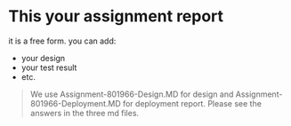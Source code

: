 # This your assignment report

it is a free form. you can add:

* your design
* your test result
* etc.

> We use Assignment-801966-Design.MD for design and Assignment-801966-Deployment.MD for deployment report.
> Please see the answers in the three md files.
